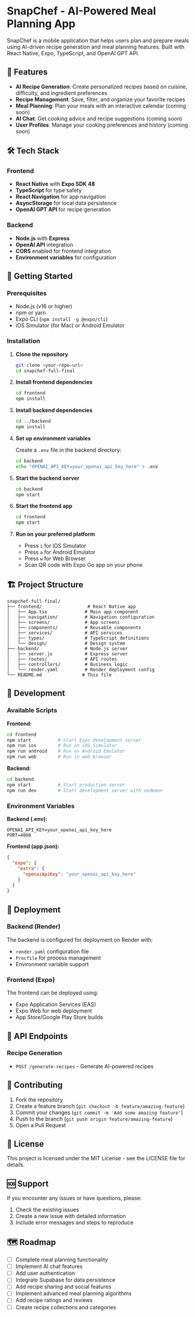 # SnapChef - AI-Powered Meal Planning App

SnapChef is a mobile application that helps users plan and prepare meals using AI-driven recipe generation and meal planning features. Built with React Native, Expo, TypeScript, and OpenAI GPT API.

## 🚀 Features

- **AI Recipe Generation**: Create personalized recipes based on cuisine, difficulty, and ingredient preferences
- **Recipe Management**: Save, filter, and organize your favorite recipes
- **Meal Planning**: Plan your meals with an interactive calendar (coming soon)
- **AI Chat**: Get cooking advice and recipe suggestions (coming soon)
- **User Profiles**: Manage your cooking preferences and history (coming soon)

## 🛠 Tech Stack

### Frontend
- **React Native** with **Expo SDK 48**
- **TypeScript** for type safety
- **React Navigation** for app navigation
- **AsyncStorage** for local data persistence
- **OpenAI GPT API** for recipe generation

### Backend
- **Node.js** with **Express**
- **OpenAI API** integration
- **CORS** enabled for frontend integration
- **Environment variables** for configuration

## 📱 Getting Started

### Prerequisites
- Node.js (v16 or higher)
- npm or yarn
- Expo CLI (`npm install -g @expo/cli`)
- iOS Simulator (for Mac) or Android Emulator

### Installation

1. **Clone the repository**
   ```bash
   git clone <your-repo-url>
   cd snapchef-full-final
   ```

2. **Install frontend dependencies**
   ```bash
   cd frontend
   npm install
   ```

3. **Install backend dependencies**
   ```bash
   cd ../backend
   npm install
   ```

4. **Set up environment variables**
   
   Create a `.env` file in the backend directory:
   ```bash
   cd backend
   echo "OPENAI_API_KEY=your_openai_api_key_here" > .env
   ```

5. **Start the backend server**
   ```bash
   cd backend
   npm start
   ```

6. **Start the frontend app**
   ```bash
   cd frontend
   npm start
   ```

7. **Run on your preferred platform**
   - Press `i` for iOS Simulator
   - Press `a` for Android Emulator
   - Press `w` for Web Browser
   - Scan QR code with Expo Go app on your phone

## 🏗 Project Structure

```
snapchef-full-final/
├── frontend/                 # React Native app
│   ├── App.tsx              # Main app component
│   ├── navigation/          # Navigation configuration
│   ├── screens/             # App screens
│   ├── components/          # Reusable components
│   ├── services/            # API services
│   ├── types/               # TypeScript definitions
│   └── design/              # Design system
├── backend/                 # Node.js server
│   ├── server.js            # Express server
│   ├── routes/              # API routes
│   ├── controllers/         # Business logic
│   └── render.yaml          # Render deployment config
└── README.md               # This file
```

## 🔧 Development

### Available Scripts

**Frontend:**
```bash
cd frontend
npm start          # Start Expo development server
npm run ios        # Run on iOS Simulator
npm run android    # Run on Android Emulator
npm run web        # Run in web browser
```

**Backend:**
```bash
cd backend
npm start          # Start production server
npm run dev        # Start development server with nodemon
```

### Environment Variables

**Backend (.env):**
```
OPENAI_API_KEY=your_openai_api_key_here
PORT=4008
```

**Frontend (app.json):**
```json
{
  "expo": {
    "extra": {
      "openaiApiKey": "your_openai_api_key_here"
    }
  }
}
```

## 🚀 Deployment

### Backend (Render)
The backend is configured for deployment on Render with:
- `render.yaml` configuration file
- `Procfile` for process management
- Environment variable support

### Frontend (Expo)
The frontend can be deployed using:
- Expo Application Services (EAS)
- Expo Web for web deployment
- App Store/Google Play Store builds

## 📝 API Endpoints

### Recipe Generation
- `POST /generate-recipes` - Generate AI-powered recipes

## 🤝 Contributing

1. Fork the repository
2. Create a feature branch (`git checkout -b feature/amazing-feature`)
3. Commit your changes (`git commit -m 'Add some amazing feature'`)
4. Push to the branch (`git push origin feature/amazing-feature`)
5. Open a Pull Request

## 📄 License

This project is licensed under the MIT License - see the LICENSE file for details.

## 🆘 Support

If you encounter any issues or have questions, please:
1. Check the existing issues
2. Create a new issue with detailed information
3. Include error messages and steps to reproduce

## 🗺 Roadmap

- [ ] Complete meal planning functionality
- [ ] Implement AI chat features
- [ ] Add user authentication
- [ ] Integrate Supabase for data persistence
- [ ] Add recipe sharing and social features
- [ ] Implement advanced meal planning algorithms
- [ ] Add recipe ratings and reviews
- [ ] Create recipe collections and categories 